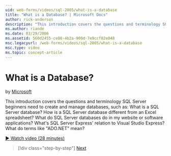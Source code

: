 ```yaml
---
uid: web-forms/videos/sql-2005/what-is-a-database
title: "What is a Database? | Microsoft Docs"
author: rick-anderson
description: "This introduction covers the questions and terminology SQL Server beginners need to create and manage databases, such as: What is a SQL Server database? How..."
ms.author: riande
ms.date: 03/29/2006
ms.assetid: 560d2455-ce08-4b2a-900d-7e9ccf82e048
msc.legacyurl: /web-forms/videos/sql-2005/what-is-a-database
msc.type: video
ms.topic: concept-article
---
```

# What is a Database?

by [Microsoft](https://github.com/microsoft)

This introduction covers the questions and terminology SQL Server beginners need to create and manage databases, such as: What is a SQL Server database? How is a SQL Server database different from an Excel spreadsheet? What do SQL Server databases do in my website or software applications? What's SQL Server Express' relation to Visual Studio Express? What do terms like "ADO.NET" mean?

[&#9654; Watch video (28 minutes)](https://channel9.msdn.com/Blogs/ASP-NET-Site-Videos/what-is-a-database)

> [!div class="step-by-step"]
> [Next](understanding-database-tables-and-records.md)
